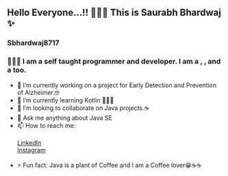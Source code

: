 ## Hello Everyone...!! 🙋🏻‍♂️ This is Saurabh Bhardwaj ✨
### Sbhardwaj8717
### 👨🏻‍💻 I am a self taught programmer and developer. I am a <Java Developer> , <Front End Web Developer>, <Desktop Application Developer using Java> and a <Competitive programmer> too.


- 🔭 I’m currently working on a project for Early Detection and Prevention of Alzheimer.🤓<br />
- 🌱 I’m currently learning Kotlin 👨🏻‍💻<br />
- 👯 I’m looking to collaborate on Java projects.☕<br />
- 💬 Ask me anything about Java SE <br />
- 📫 How to reach me: <br /><br />
           [LinkedIn](https://www.linkedin.com/in/sbhardwaj8717/) <br />
           [Instagram](https://www.instagram.com/abandoned.me.to.myself/) <br />
           <br />
- ⚡ Fun fact: Java is a plant of Coffee and I am a Coffee lover😁☕☕

